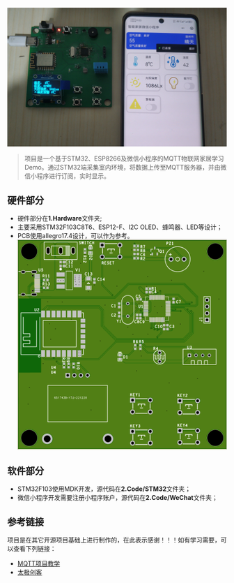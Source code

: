 ![](3.Docs/image.png)

> 项目是一个基于STM32、ESP8266及微信小程序的MQTT物联网家居学习Demo。通过STM32端采集室内环境，将数据上传至MQTT服务器，并由微信小程序进行订阅，实时显示。

## 硬件部分

* 硬件部分在**1.Hardware**文件夹;
* 主要采用STM32F103C8T6、ESP12-F、I2C OLED、蜂鸣器、LED等设计；
* PCB使用allegro17.4设计，可以作为参考。
![](3.Docs/overview.png)

## 软件部分

* STM32F103使用MDK开发，源代码在**2.Code/STM32**文件夹；
* 微信小程序开发需要注册小程序账户，源代码在**2.Code/WeChat**文件夹；

## 参考链接

项目是在其它开源项目基础上进行制作的，在此表示感谢！！！如有学习需要，可以查看下列链接：

* [MQTT项目教学](https://www.bilibili.com/video/BV1wq4y1U79y/?spm_id_from=333.788&vd_source=14a3fe836cc8fb4a016ce84f165c0472)
* [太极创客](http://www.taichi-maker.com/homepage/esp8266-nodemcu-iot/iot-tuttorial/)

